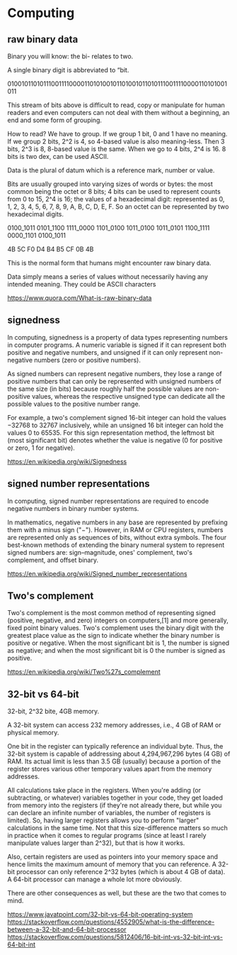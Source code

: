 # Computing

## raw binary data

Binary you will know: the bi- relates to two. 

A single binary digit is abbreviated to “bit.

010010110101110011110000110101001011010010110101110011110000110101001011

This stream of bits above is difficult to read, copy or manipulate for human readers and even computers can not deal with them without a beginning, an end and some form of grouping.

How to read? We have to group. If we group 1 bit, 0 and 1 have no meaning. If we group 2 bits, 2^2 is 4, so 4-based value is also meaning-less. Then 3 bits, 2^3 is 8, 8-based value is the same. When we go to 4 bits, 2^4 is 16. 8 bits is two dex, can be used ASCII.

Data is the plural of datum which is a reference mark, number or value.

Bits are usually grouped into varying sizes of words or bytes: the most common being the octet or 8 bits; 4 bits can be used to represent counts from 0 to 15, 2^4 is 16; the values of a hexadecimal digit: represented as 0, 1, 2, 3, 4, 5, 6, 7, 8, 9, A, B, C, D, E, F. So an octet can be represented by two hexadecimal digits.

0100_1011 0101_1100 1111_0000 1101_0100 1011_0100 1011_0101 1100_1111 0000_1101 0100_1011

4B 5C F0 D4 B4 B5 CF 0B 4B

This is the normal form that humans might encounter raw binary data.

Data simply means a series of values without necessarily having any intended meaning. They could be ASCII characters

https://www.quora.com/What-is-raw-binary-data

## signedness

In computing, signedness is a property of data types representing numbers in computer programs. A numeric variable is signed if it can represent both positive and negative numbers, and unsigned if it can only represent non-negative numbers (zero or positive numbers).

As signed numbers can represent negative numbers, they lose a range of positive numbers that can only be represented with unsigned numbers of the same size (in bits) because roughly half the possible values are non-positive values, whereas the respective unsigned type can dedicate all the possible values to the positive number range.

For example, a two's complement signed 16-bit integer can hold the values −32768 to 32767 inclusively, while an unsigned 16 bit integer can hold the values 0 to 65535. For this sign representation method, the leftmost bit (most significant bit) denotes whether the value is negative (0 for positive or zero, 1 for negative).

https://en.wikipedia.org/wiki/Signedness

## signed number representations

In computing, signed number representations are required to encode negative numbers in binary number systems.

In mathematics, negative numbers in any base are represented by prefixing them with a minus sign ("−"). However, in RAM or CPU registers, numbers are represented only as sequences of bits, without extra symbols. The four best-known methods of extending the binary numeral system to represent signed numbers are: sign–magnitude, ones' complement, two's complement, and offset binary.

https://en.wikipedia.org/wiki/Signed_number_representations

## Two's complement

Two's complement is the most common method of representing signed (positive, negative, and zero) integers on computers,[1] and more generally, fixed point binary values. Two's complement uses the binary digit with the greatest place value as the sign to indicate whether the binary number is positive or negative. When the most significant bit is 1, the number is signed as negative; and when the most significant bit is 0 the number is signed as positive.

https://en.wikipedia.org/wiki/Two%27s_complement

## 32-bit vs 64-bit

32-bit, 2^32 bite, 4GB memory.

A 32-bit system can access 232 memory addresses, i.e., 4 GB of RAM or physical memory.

One bit in the register can typically reference an individual byte. Thus, the 32-bit system is capable of addressing about 4,294,967,296 bytes (4 GB) of RAM. Its actual limit is less than 3.5 GB (usually) because a portion of the register stores various other temporary values apart from the memory addresses.

All calculations take place in the registers. When you're adding (or subtracting, or whatever) variables together in your code, they get loaded from memory into the registers (if they're not already there, but while you can declare an infinite number of variables, the number of registers is limited). So, having larger registers allows you to perform "larger" calculations in the same time. Not that this size-difference matters so much in practice when it comes to regular programs (since at least I rarely manipulate values larger than 2^32), but that is how it works.

Also, certain registers are used as pointers into your memory space and hence limits the maximum amount of memory that you can reference. A 32-bit processor can only reference 2^32 bytes (which is about 4 GB of data). A 64-bit processor can manage a whole lot more obviously.

There are other consequences as well, but these are the two that comes to mind.

https://www.javatpoint.com/32-bit-vs-64-bit-operating-system  
https://stackoverflow.com/questions/4552905/what-is-the-difference-between-a-32-bit-and-64-bit-processor  
https://stackoverflow.com/questions/5812406/16-bit-int-vs-32-bit-int-vs-64-bit-int  
